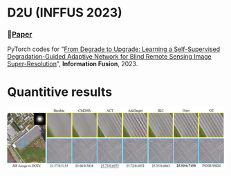# D2U (INFFUS 2023)
### 📖[**Paper**](https://doi.org/10.1016/j.inffus.2023.03.021)
PyTorch codes for "[From Degrade to Upgrade: Learning a Self-Supervised Degradation-Guided Adaptive Network for Blind Remote Sensing Image Super-Resolution](https://doi.org/10.1016/j.inffus.2023.03.021)", **Information Fusion**, 2023.

 # Quantitive results
 ![image](/img/res.png)
